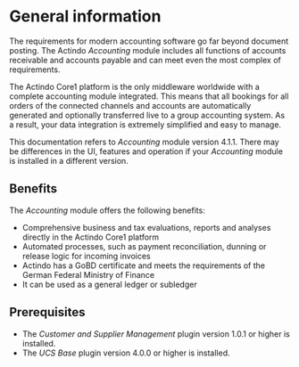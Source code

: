 # General information

The requirements for modern accounting software go far beyond document posting. The Actindo *Accounting* module includes all functions of accounts receivable and accounts payable and can meet even the most complex of requirements.

The Actindo Core1 platform is the only middleware worldwide with a complete accounting module integrated. This means that all bookings for all orders of the connected channels and accounts are automatically generated and optionally transferred live to a group accounting system. As a result, your data integration is extremely simplified and easy to manage.

This documentation refers to *Accounting* module version 4.1.1. There may be differences in the UI, features and operation if your *Accounting* module is installed in a different version.


## Benefits

The *Accounting* module offers the following benefits:
- Comprehensive business and tax evaluations, reports and analyses directly in the Actindo Core1 platform  
- Automated processes, such as payment reconciliation, dunning or release logic for incoming invoices
- Actindo has a GoBD certificate and meets the requirements of the German Federal Ministry of Finance
- It can be used as a general ledger or subledger


## Prerequisites

- The *Customer and Supplier Management* plugin version 1.0.1 or higher is installed.
- The *UCS Base* plugin version 4.0.0 or higher is installed.
